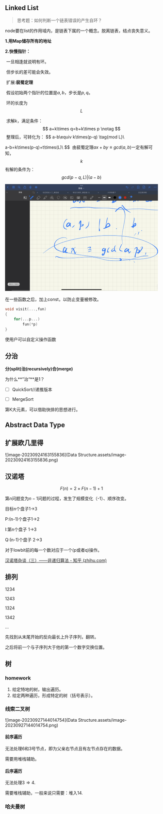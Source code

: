 ## Linked List

> 思考题：如何判断一个链表错误的产生自环？

node要在list的作用域内，是链表下属的一个概念。脱离链表，结点丧失意义。





**1.用Map储存所有的地址**

**2.快慢指针：**

​	一旦相逢就说明有环。

​	但步长的差可能会失效。

​	扩展:**裴蜀定理**

​	假设初始两个指针的位置是$a,b$，步长是$p,q$。

​	环的长度为$$L$$

​	求解$k$，满足条件：
$$
a+k\times q=b+k\times p \notag
$$
​	整理后，可转化为：
$$
a-b\equiv k\times(p-q) \tag{mod L}\\

a-b=k\times(p-q)+t\times(L)\\
$$
​	由裴蜀定理$ax+by\equiv gcd(a,b)$一定有解可知，$$k$$有解的条件为：
$$
gcd(p-q,L)|(a-b)
$$


<img src="Data Structure.assets/59e5e8cd2511eba724ceefc16a4d3280.png" alt="img" style="zoom:50%;" />

在一些函数之后，加上const，以防止变量被修改。



```c++
void visit(...,fun)
{
	for(...p...)
		fun(*p)
}
```

使用户可以自定义操作函数



## 分治

**分(split)治(recursively)合(merge)**

为什么**”治“**是1？

* [ ] QuickSort//递推版本
* [ ] MergeSort



第K大元素，可以借助快排的思想进行。





## Abstract Data Type

## 扩展欧几里得

![image-20230924163155836](Data Structure.assets/image-20230924163155836.png)

## 汉诺塔

$$
F(n)=2\times F(n-1)+1
$$

第$n$问题变为$n-1$问题的过程，发生了规模变化（-1）、顺序改变。

目标n个盘子1->3

P:(n-1)个盘子1->2

I:第n个盘子 1->3

Q:(n-1)个盘子 2->3

对于lowbit前的每一个数对应于一个(p或者q)操作。

[汉诺塔杂谈（三）——非递归算法 - 知乎 (zhihu.com)](https://zhuanlan.zhihu.com/p/36085324)



## 排列

1234

1243

1324

1342

...

先找到从末尾开始的反向最长上升子序列，翻转。

之后将前一个与子序列大于他的第一个数字交换位置。

## 树

### homework

1. 给定特地的树，输出遍历。
2. 给定两种遍历，形成特定的树（括号表示）。

### 线索二叉树

![image-20230927144014754](Data Structure.assets/image-20230927144014754.png)



#### 前序遍历

无法处理6和3号节点，即为父亲右节点且有左节点存在的数据。

需要用堆栈辅助。

#### 后序遍历

无法处理$3\Rightarrow 4$.

需要堆栈辅助，一般来说只需要：堆入14.



### 哈夫曼树

